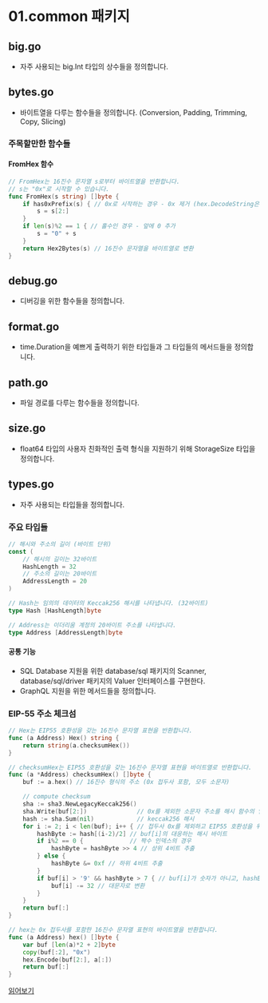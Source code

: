 # 01.common 패키지

## big.go

- 자주 사용되는 big.Int 타입의 상수들을 정의합니다.

## bytes.go

- 바이트열을 다루는 함수들을 정의합니다. (Conversion, Padding, Trimming, Copy, Slicing)

### 주목할만한 함수들

#### FromHex 함수

```go
// FromHex는 16진수 문자열 s로부터 바이트열을 반환합니다.
// s는 "0x"로 시작할 수 있습니다.
func FromHex(s string) []byte {
	if has0xPrefix(s) { // 0x로 시작하는 경우 - 0x 제거 (hex.DecodeString은 16진수 문자열이 아닌 경우 에러 반환 (x는 16진수가 아님))
		s = s[2:]
	}
	if len(s)%2 == 1 { // 홀수인 경우 - 앞에 0 추가
		s = "0" + s
	}
	return Hex2Bytes(s) // 16진수 문자열을 바이트열로 변환
}
```

## debug.go

- 디버깅을 위한 함수들을 정의합니다.

## format.go

- time.Duration을 예쁘게 출력하기 위한 타입들과 그 타입들의 메서드들을 정의합니다.

## path.go

- 파일 경로를 다루는 함수들을 정의합니다.

## size.go

- float64 타입의 사용자 친화적인 출력 형식을 지원하기 위해 StorageSize 타입을 정의합니다.

## types.go

- 자주 사용되는 타입들을 정의합니다.

### 주요 타입들

```go
// 해시와 주소의 길이 (바이트 단위)
const (
	// 해시의 길이는 32바이트
	HashLength = 32
	// 주소의 길이는 20바이트
	AddressLength = 20
)

// Hash는 임의의 데이터의 Keccak256 해시를 나타냅니다. (32바이트)
type Hash [HashLength]byte

// Address는 이더리움 계정의 20바이트 주소를 나타냅니다.
type Address [AddressLength]byte
```

#### 공통 기능

- SQL Database 지원을 위한 database/sql 패키지의 Scanner, database/sql/driver 패키지의 Valuer 인터페이스를 구현한다.
- GraphQL 지원을 위한 메서드들을 정의합니다. 

### EIP-55 주소 체크섬



```go
// Hex는 EIP55 호환성을 갖는 16진수 문자열 표현을 반환합니다.
func (a Address) Hex() string {
	return string(a.checksumHex())
}

// checksumHex는 EIP55 호환성을 갖는 16진수 문자열 표현을 바이트열로 반환합니다.
func (a *Address) checksumHex() []byte {
	buf := a.hex() // 16진수 형식의 주소 (0x 접두사 포함, 모두 소문자)

	// compute checksum
	sha := sha3.NewLegacyKeccak256()
	sha.Write(buf[2:])              // 0x를 제외한 소문자 주소를 해시 함수의 입력으로 사용
	hash := sha.Sum(nil)            // keccak256 해시
	for i := 2; i < len(buf); i++ { // 접두사 0x를 제외하고 EIP55 호환성을 위해 16진수 문자열을 대문자로 변환
		hashByte := hash[(i-2)/2] // buf[i]의 대응하는 해시 바이트
		if i%2 == 0 {             // 짝수 인덱스의 경우
			hashByte = hashByte >> 4 // 상위 4비트 추출
		} else {
			hashByte &= 0xf // 하위 4비트 추출
		}
		if buf[i] > '9' && hashByte > 7 { // buf[i]가 숫자가 아니고, hashByte가 0x8 이상인 경우
			buf[i] -= 32 // 대문자로 변환
		}
	}
	return buf[:]
}

// hex는 0x 접두사를 포함한 16진수 문자열 표현의 바이트열을 반환합니다.
func (a Address) hex() []byte {
	var buf [len(a)*2 + 2]byte
	copy(buf[:2], "0x")
	hex.Encode(buf[2:], a[:])
	return buf[:]
}
```

[읽어보기](https://github.com/ethereum/eips/issues/55)